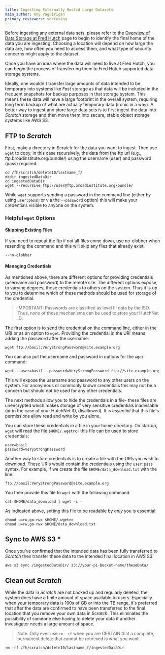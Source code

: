 ```yaml
---
title: Ingesting Externally Hosted Large Datasets
main_author: Amy Paguirigan
primary_reviewers: vortexing
---
```


Before ingesting any external data sets, please refer to the [Overview of Data Storage at Fred Hutch](/scicomputing/store_overview/) page to begin to identify the final home of the data you are ingesting.  Choosing a location will depend on how large the data are, how often you need to access them, and what type of security concerns might apply to the dataset.  

Once you have an idea where the data will need to live at Fred Hutch, you can begin the process of transferring them to Fred Hutch supported data storage systems.  

Ideally, one wouldn't transfer large amounts of data intended to be temporary into systems like *Fast* storage as that data will be included in the frequent snapshots for backup purposes in that storage system.  This means these data will have a large footprint in the overall system, requiring long term backup of what are actually temporary data (ironic in a way). A better way to ingest and store large data sets is to first ingest the data into *Scratch* storage and then move them into secure, stable object storage systems like AWS S3.

## FTP to *Scratch*
First, make a directory in Scratch for the data you want to ingest.  Then use `wget` to copy, in this case recursively, the data from the ftp url (e.g., ftp.broadinstitute.org/bundle/) using the username (user) and password (pass) required.  

```
cd /fh/scratch/delete10/lastname_f/
mkdir ingestedDataDir
cd ingestedDataDir
wget --recursive ftp://user@ftp.broadinstitute.org/bundle/
```

While `wget` supports sending a password in the command line (either by using `user:pass@` or via the `--password` option) this will make your credentials visible to anyone on the system.

### Helpful `wget` Options

#### Skipping Existing Files

If you need to repeat the ftp if not all files come down, use no-clobber when resending the command and this will skip any files that already exist.

```
--no-clobber
```

#### Managing Credentials

As mentioned above, there are different options for providing credentials (username and password) to the remote site.  The different options expose, to varying degrees, those credentials to others on the system.  Thus it is up to you to determine which of these methods should be used for storage of the credential.

> IMPORTANT: Passwords are classified as level III data by the ISO.  Thus, none of these mechanisms can be used to store your HutchNet ID.

The first option is to send the credential on the command line, either in the URI or as an option to `wget`.  Providing the credential in the URI means adding the password after the username:

    wget ftp://basil:VeryStrongPassword@site.example.org

You can also put the username and password in options for the `wget` command:

    wget --user=basil --password=VeryStrongPassword ftp://site.example.org

This will expose the username and password to any other users on the system. For anonymous or commonly known credentials this may not be a concern but should not be used for any other credentials.

The next methods allow you to hide the credentials in a file- these files are unencrypted which makes storage of very sensitive credentials inadvisable (or in the case of your HutchNet ID, disallowed). It is _essential_ that this file's permissions allow read and write by you alone.

You can store these credentials in a file in your home directory.  On startup, `wget` will read the file `$HOME/.wgetrc`- this file can be used to store credentials:

```
user=basil
password=VeryStrongPassword
```

Another way to store credentials is to create a file with the URIs you wish to download.  These URIs would contain the credentials using the `user:pass` syntax.  For example, if we create the file `$HOME/data_download.txt` with the line:

```
ftp://basil:VeryStrongPassword@site.example.org
```

You then provide this file to `wget` with the following command:

    cat $HOME/data_download | wget -i -

As indicated above, setting this file to be readable by _only_ you is essential:

```
chmod u=rw,go-rwx $HOME/.wgetrc
chmod u=rw,go-rwx $HOME/data_download.txt
```

## Sync to AWS S3 *
Once you've confirmed that the intended data has been fully transferred to *Scratch* then transfer these data to the intended final location in AWS S3.  

```
aws s3 sync /ingestedDataDir/ s3://your-pi-bucket-name/theseData/
```


## Clean out *Scratch*
While the data in *Scratch* are not backed up and regularly deleted, the system does have a finite amount of space available to users.  Especially when your temporary data is 100s of GB or into the TB range, it's preferred that after the data are confirmed to have been transferred to the final location that you remove your own data in *Scratch*.  This eliminates the possibility of someone else having to delete your data if another investigator needs a large amount of space.  

> Note:  Only ever use `rm -rf` when you are CERTAIN that a complete, permanent delete that cannot be retrieved is what you want.  

```
rm -rf /fh/scratch/delete10/lastname_f/ingestedDataDir
```
